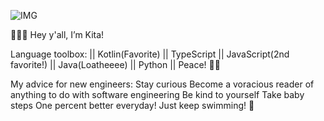 ![IMG](https://media.licdn.com/dms/image/C4D16AQE0VsPIvSKjXw/profile-displaybackgroundimage-shrink_350_1400/0/1654303169171?e=1679529600&v=beta&t=ry45xfhtVJcNDcpOL_0KXzmE8TwT1VY1JUvAukArxxQ)

🧜🏼‍♀️  Hey y'all, I’m Kita!

Language toolbox: ||
Kotlin(Favorite) ||
TypeScript ||
JavaScript(2nd favorite!) ||
Java(Loatheeee) ||
Python ||
Peace! ✌🏽

My advice for new engineers:
Stay curious
Become a voracious reader of anything to do with software engineering
Be kind to yourself
Take baby steps
One percent better everyday! 
Just keep swimming! 🐬
